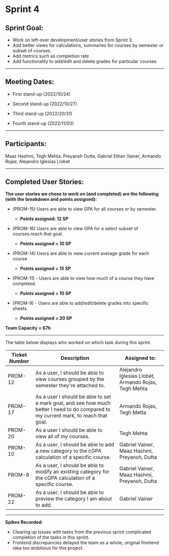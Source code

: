 # Sprint 4

## Sprint Goal:

- Work on left-over development/user stories from Sprint 3.
- Add better views for calculations, summaries for courses by semester or subset of courses.
- Add metrics such as completion rate
- Add functionality to add/edit and delete grades for particular courses

---

## Meeting Dates:

- First stand-up (2022/10/24)

- Second stand-up (2022/10/27)

- Third stand-up (2022/20/31)

- Fourth stand-up (2022/11/03)

---

## Participants:

Maaz Hashmi, Tegh Mehta, Preyansh Dutta, Gabriel Ethan Vainer, Armando Rojas, Alejandro Iglesias Llobet

---

## Completed User Stories:

**The user stories we chose to work on (and completed) are the following (with the breakdown and points assigned):**

- (PROM-15) Users are able to view GPA for all courses or by semester.

  - **Points assigned: 12 SP**

- (PROM-16) Users are able to view GPA for a select subset of courses.reach that goal.

  - **Points assigned = 10 SP**

- (PROM-14) Users are able to view current average grade for each course

  - **Points assigned = 15 SP**

- (PROM-11) - Users are able to view how much of a course they have completed.

  - **Points assigned = 10 SP**

- (PROM-9) - Users are able to add/edit/delete grades into specific sheets.

  - **Points assigned = 20 SP**

**Team Capacity = 67h**

---

The table below displays who worked on which task during this sprint.

| Ticket Number | Description                                                                                                                          | Assigned to:                                         |
| ------------- | ------------------------------------------------------------------------------------------------------------------------------------ | ---------------------------------------------------- |
| PROM-12       | As a user, I should be able to view courses grouped by the semester they're attached to.                                             | Alejandro Iglesias Llobet, Armando Rojas, Tegh Mehta |
| PROM-17       | As a user I should be able to set a mark goal, and see how much better I need to do compared to my current mark, to reach that goal. | Armando Rojas, Tegh Metta                            |
| PROM-20       | As a user I should be able to view all of my courses.                                                                                | Tegh Mehta                                           |
| PROM-10       | As a user, I should be able to add a new category to the cGPA calculation of a specific course.                                      | Gabriel Vainer, Maaz Hashmi, Preyansh, Dutta         |
| PROM-8        | As a user, I should be able to modify an existing category for the cGPA calculation of a specific course.                            | Gabriel Vainer, Maaz Hashmi, Preyansh, Dutta         |
| PROM-22       | As a user, I should be able to preview the category I am about to add.                                                               | Gabriel Vainer                                       |

---

**Spikes Recorded:**

- Clearing up issues with tasks from the previous sprint complicated completion of the tasks in this sprint.
- Frontend discrepancies delayed the team as a whole, original frontend idea too ambitious for this project.
